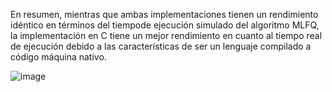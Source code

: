 En resumen, mientras que ambas implementaciones tienen un rendimiento idéntico en términos del tiempode ejecución
simulado del algoritmo MLFQ, la implementación en C tiene un mejor rendimiento en cuanto al tiempo real de ejecución
debido a las características de ser un lenguaje compilado a código máquina nativo.

![image](https://github.com/1Nicolas8/SistemasOperativosParcial2/assets/118906463/99e30f35-49de-4e3f-a98d-2f3d2ac4fc56)
